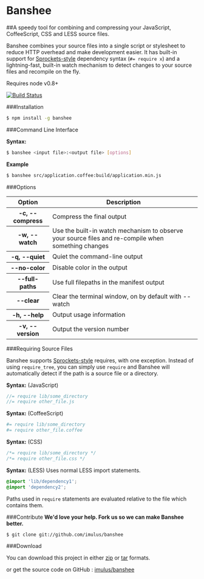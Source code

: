 Banshee
=============


##A speedy tool for combining and compressing your JavaScript, CoffeeScript, CSS and LESS source files.

Banshee combines your source files into a single script or stylesheet to reduce HTTP overhead and make development easier. It has built-in support for <a href="https://github.com/sstephenson/sprockets">Sprockets-style</a> dependency syntax (`#= require x`) and a lightning-fast, built-in watch mechanism to detect changes to your source files and recompile on the fly.

Requires node v0.8+

[![Build Status](https://secure.travis-ci.org/imulus/banshee.png)](http://travis-ci.org/imulus/banshee)


###Installation

```bash
$ npm install -g banshee
```

###Command Line Interface

**Syntax:**

```bash
$ banshee <input file>:<output file> [options]
```

**Example**

```bash
$ banshee src/application.coffee:build/application.min.js
```


###Options

<table>
	<thead>
		<th>Option</th>
		<th>Description</th>
	</thead>
	<tbody>
		<tr>
			<th>-c, --compress</th>
			<td>Compress the final output</td>
		</tr>
		<tr>
			<th>-w, --watch</th>
			<td>Use the built-in watch mechanism to observe your source files and re-compile when something changes</td>
		</tr>
		<tr>
			<th>-q, --quiet</th>
			<td>Quiet the command-line output</td>
		</tr>
		<tr>
			<th>--no-color</th>
			<td>Disable color in the output</td>
		</tr>
		<tr>
			<th>--full-paths</th>
			<td>Use full filepaths in the manifest output</td>
		</tr>
		<tr>
			<th>--clear</th>
			<td>Clear the terminal window, on by default with --watch</td>
		</tr>
		<tr>
			<th>-h, --help</th>
			<td>Output usage information</td>
		</tr>
		<tr>
			<th>-v, --version</th>
			<td>Output the version number</td>
		</tr>
	</tbody>
</table>


###Requiring Source Files

Banshee supports [Sprockets-style](https://github.com/sstephenson/sprockets) requires, with one exception. Instead of using `require_tree`, you can simply use `require` and Banshee will automatically detect if the path is a source file or a directory.


**Syntax:** (JavaScript)

```javascript
//= require lib/some_directory
//= require other_file.js
```

**Syntax:** (CoffeeScript)

```coffee
#= require lib/some_directory
#= require other_file.coffee
```

**Syntax:** (CSS)
```css
/*= require lib/some_directory */
/*= require other_file.css */
```

**Syntax:** (LESS) Uses normal LESS import statements.
```css
@import 'lib/dependency1';
@import 'dependency2';
```

Paths used in `require` statements are evaluated relative to the file which contains them.


###Contribute
**We'd love your help. Fork us so we can make Banshee better.**

```bash
$ git clone git://github.com/imulus/banshee
```

###Download

You can download this project in either
[zip](http://github.com/imulus/banshee/zipball/master) or [tar](http://github.com/imulus/banshee/tarball/master) formats.

or get the source code on GitHub : [imulus/banshee](http://github.com/imulus/banshee)






